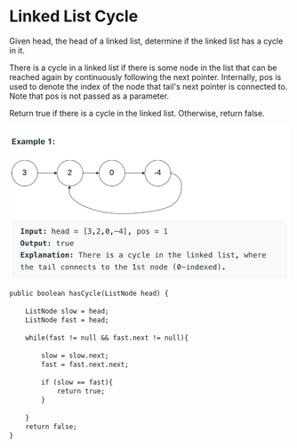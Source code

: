 # Linked List Cycle

Given head, the head of a linked list, determine if the linked list has a cycle in it.

There is a cycle in a linked list if there is some node in the list that can be reached again by continuously following the next pointer. Internally, pos is used to denote the index of the node that tail's next pointer is connected to. Note that pos is not passed as a parameter.

Return true if there is a cycle in the linked list. Otherwise, return false.

![image](image/image9.png)


    public boolean hasCycle(ListNode head) {
        
        ListNode slow = head;
        ListNode fast = head;
        
        while(fast != null && fast.next != null){
            
            slow = slow.next;
            fast = fast.next.next;
	    
            if (slow == fast){
                return true;
            }
             
        }
        return false;
    }
